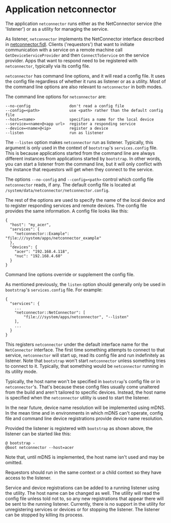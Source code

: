 # Application netconnector

The application `netconnector` runs either as the NetConnector service (the
'listener') or as a utility for managing the service.

As listener, `netconnector` implements the NetConnector interface described in
[netconnector.fidl](https://fuchsia.googlesource.com/netconnector/+/master/services/netconnector.fidl). Clients ('requestors') that want to initiate communication with a
service on a remote machine call `GetDeviceServiceProvider` and then
`ConnectToService` on the service provider. Apps that want to respond
need to be registered with `netconnector`, typically via its config file.

`netconnector` has command line options, and it will read a config file. It uses
the config file regardless of whether it runs as listener or as a utility.
Most of the command line options are also relevant to `netconnector` in both
modes.

The command line options for `netconnector` are:

    --no-config                 don't read a config file
    --config=<path>             use <path> rather than the default config file
    --host=<name>               specifies a name for the local device
    --service=<name>@<app url>  register a responding service
    --device=<name>@<ip>        register a device
    --listen                    run as listener

The `--listen` option makes `netconnector` run as listener. Typically, this
argument is only used in the context of `bootstrap`'s `services.config` file.
This is because applications started from the command line are always different
instances from applications started by `bootstrap`. In other words, you can
start a listener from the command line, but it will only conflict with the
instance that requestors will get when they connect to the service.

The options `--no-config` and `--config=<path>` control which config file
`netconnector` reads, if any. The default config file is located at
`/system/data/netconnector/netconnector.config`.

The rest of the options are used to specify the name of the local device and to
register responding services and remote devices. The config file provides the
same information. A config file looks like this:

    {
      "host": "my_acer",
      "services": {
        "netconnector::Example": "file:///system/apps/netconnector_example"
      },
      "devices": {
        "acer": "192.168.4.118",
        "nuc": "192.168.4.60"
      }
    }

Command line options override or supplement the config file.

As mentioned previously, the `listen` option should generally only be used in
`bootstrap`'s `services.config` file. For example:

    {
      "services": {
        ...
        "netconnector::NetConnector": [
            "file:///system/apps/netconnector", "--listen"
        ],
        ...
      }
    }

This registers `netconnector` under the default interface name for the
`NetConnector` interface. The first time something attempts to connect to
that service, `netconnector` will start up, read its config file and run
indefinitely as listener. Note that `bootstrap` won't start `netconnector`
unless something tries to connect to it. Typically, that something would be
`netconnector` running in its utility mode.

Typically, the host name won't be specified in `bootstrap`'s config file or
in `netconnector`'s. That's because these config files usually come unaltered
from the build and aren't tailored to specific devices. Instead, the host name
is specified when the `netconnector` utility is used to start the listener.

In the near future, device name resolution will be implemented using mDNS. In
the mean time and in environments in which mDNS can't operate, config file and
command line device registrations provide device name resolution.

Provided the listener is registered with `bootstrap` as shown above, the
listener can be started like this:

    @ bootstrap -
    @boot netconnector --host=acer

Note that, until mDNS is implemented, the host name isn't used and may be
omitted.

Requestors should run in the same context or a child context so they have
access to the listener.

Service and device registrations can be added to a running listener using the
utility. The host name can be changed as well. The utility will read the config
file unless told not to, so any new registrations that appear there will be
sent to the running listener. Currently, there is no support in the utility for
unregistering services or devices or for stopping the listener. The listener
can be stopped by killing its process.
